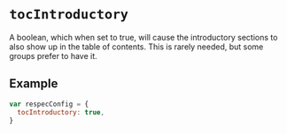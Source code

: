 # `tocIntroductory`

A boolean, which when set to true, will cause the introductory sections to also show up in the table of contents. This is rarely needed, but some groups prefer to have it.

## Example

```js
var respecConfig = {
  tocIntroductory: true,
}
```
